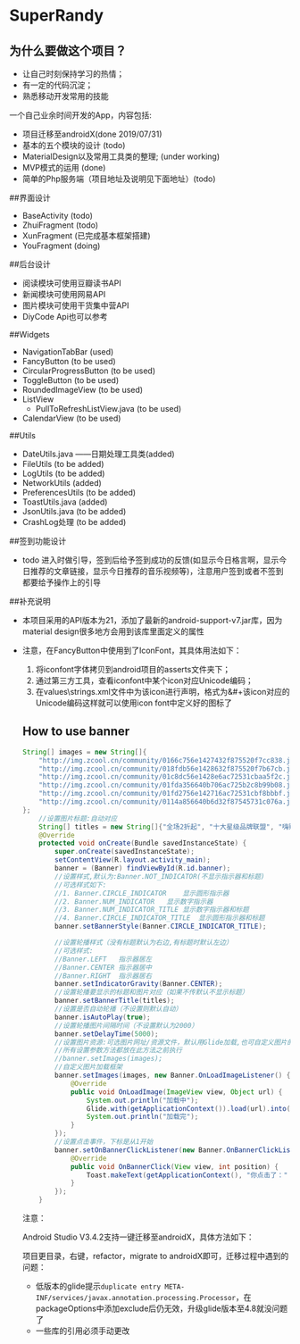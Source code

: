 # SuperRandy

## 为什么要做这个项目？

- 让自己时刻保持学习的热情；
- 有一定的代码沉淀；
- 熟悉移动开发常用的技能

一个自己业余时间开发的App，内容包括:
- 项目迁移至androidX(done 2019/07/31)
- 基本的五个模块的设计 (todo)
- MaterialDesign以及常用工具类的整理; (under working)
- MVP模式的运用 (done)
- 简单的Php服务端（项目地址及说明见下面地址）(todo)

##界面设计
- BaseActivity (todo)
- ZhuiFragment (todo)
- XunFragment (已完成基本框架搭建)
- YouFragment (doing)

##后台设计
- 阅读模块可使用豆瓣读书API
- 新闻模块可使用网易API
- 图片模块可使用干货集中营API
- DiyCode Api也可以参考

##Widgets

- NavigationTabBar (used)
- FancyButton (to be used)
- CircularProgressButton (to be used)
- ToggleButton (to be used)
- RoundedImageView (to be used)
- ListView
    - PullToRefreshListView.java (to be used)
- CalendarView (to be used)

##Utils

- DateUtils.java ——日期处理工具类(added)
- FileUtils (to be added)
- LogUtils (to be added)
- NetworkUtils (added)
- PreferencesUtils (to be added)
- ToastUtils.java (added)
- JsonUtils.java (to be added)
- CrashLog处理 (to be added)


##签到功能设计

- todo 进入时做引导，签到后给予签到成功的反馈(如显示今日格言啊，显示今日推荐的文章链接，显示今日推荐的音乐视频等)，注意用户签到或者不签到都要给予操作上的引导

##补充说明

- 本项目采用的API版本为21，添加了最新的android-support-v7.jar库，因为material design很多地方会用到该库里面定义的属性

- 注意，在FancyButton中使用到了IconFont，其具体用法如下：
    1. 将iconfont字体拷贝到android项目的asserts文件夹下；
    2. 通过第三方工具，查看iconfont中某个icon对应Unicode编码；
    3. 在values\strings.xml文件中为该icon进行声明，格式为<string name="icon_like">&#+该icon对应的Unicode编码这样就可以使用icon font中定义好的图标了

    ## How to use banner

    ```java
    String[] images = new String[]{
      	"http://img.zcool.cn/community/0166c756e1427432f875520f7cc838.jpg",
        "http://img.zcool.cn/community/018fdb56e1428632f875520f7b67cb.jpg",
        "http://img.zcool.cn/community/01c8dc56e1428e6ac72531cbaa5f2c.jpg",
        "http://img.zcool.cn/community/01fda356640b706ac725b2c8b99b08.jpg",
        "http://img.zcool.cn/community/01fd2756e142716ac72531cbf8bbbf.jpg",
        "http://img.zcool.cn/community/0114a856640b6d32f87545731c076a.jpg"
    };
        //设置图片标题:自动对应
        String[] titles = new String[]{"全场2折起", "十大星级品牌联盟", "嗨购5折不要停", "12趁现在", "嗨购5折不要停，12.12趁现在", "实打实大顶顶顶顶"};
        @Override
        protected void onCreate(Bundle savedInstanceState) {
            super.onCreate(savedInstanceState);
            setContentView(R.layout.activity_main);
            banner = (Banner) findViewById(R.id.banner);
            //设置样式,默认为:Banner.NOT_INDICATOR(不显示指示器和标题)
            //可选样式如下:
            //1. Banner.CIRCLE_INDICATOR	显示圆形指示器
            //2. Banner.NUM_INDICATOR	显示数字指示器
            //3. Banner.NUM_INDICATOR_TITLE	显示数字指示器和标题
            //4. Banner.CIRCLE_INDICATOR_TITLE	显示圆形指示器和标题
            banner.setBannerStyle(Banner.CIRCLE_INDICATOR_TITLE);

            //设置轮播样式（没有标题默认为右边,有标题时默认左边）
            //可选样式:
            //Banner.LEFT	指示器居左
            //Banner.CENTER	指示器居中
            //Banner.RIGHT	指示器居右
            banner.setIndicatorGravity(Banner.CENTER);
            //设置轮播要显示的标题和图片对应（如果不传默认不显示标题）
            banner.setBannerTitle(titles);
            //设置是否自动轮播（不设置则默认自动）
            banner.isAutoPlay(true);
            //设置轮播图片间隔时间（不设置默认为2000）
            banner.setDelayTime(5000);
            //设置图片资源:可选图片网址/资源文件，默认用Glide加载,也可自定义图片的加载框架
            //所有设置参数方法都放在此方法之前执行
            //banner.setImages(images);
            //自定义图片加载框架
            banner.setImages(images, new Banner.OnLoadImageListener() {
                @Override
                public void OnLoadImage(ImageView view, Object url) {
                    System.out.println("加载中");
                    Glide.with(getApplicationContext()).load(url).into(view);
                    System.out.println("加载完");
                }
            });
            //设置点击事件，下标是从1开始
            banner.setOnBannerClickListener(new Banner.OnBannerClickListener() {//设置点击事件
                @Override
                public void OnBannerClick(View view, int position) {
                    Toast.makeText(getApplicationContext(), "你点击了：" + position, 							Toast.LENGTH_LONG).show();
                }
            });
        }
    ```

    注意：
    
    Android Studio V3.4.2支持一键迁移至androidX，具体方法如下：
    
    项目更目录，右键，refactor，migrate to androidX即可，迁移过程中遇到的问题：
    
    - 低版本的glide提示`duplicate entry META-INF/services/javax.annotation.processing.Processor`，在packageOptions中添加exclude后仍无效，升级glide版本至4.8就没问题了
    - 一些库的引用必须手动更改
